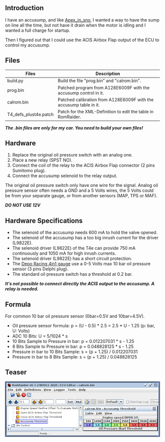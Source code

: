 ## Introduction

I have an accusump, and like [Apex_in_sno], I wanted a way to have the sump
on line all the time, but not have it drain when the motor is idling and I wanted
a full charge for startup.

[Apex_in_sno]: https://www.lotustalk.com/threads/my-sick-accusump-install.122280/

Then I figured out that I could use the ACIS Airbox Flap output of the ECU to
control my accusump.

## Files

 Files                 | Description
 ----------------------|------------
 build.py              | Build the file "prog.bin" and "calrom.bin".
 prog.bin              | Patched program from A128E6009F with the accusump control in it.
 calrom.bin            | Patched calibration from A128E6009F with the accusump table in it.
 T4_defs_plust4e.patch | Patch for the XML-Definition to edit the table in RomRaider.

***The .bin files are only for my car. You need to build your own files!***

## Hardware

 1. Replace the original oil pressure switch with an analog one.
 2. Place a new relay (SPST NO).
 3. Connect the coil of the relay to the ACIS Airbox Flap connector (2 pins Sumitomo plug).
 4. Connect the accusump selenoid to the relay output.

The original oil pressure switch only have one wire for the signal. Analog
oil pressure sensor often needs a GND and a 5 Volts wires, the 5 Volts could be
from your separate gauge, or from another sensors (MAP, TPS or MAF).

***DO NOT USE 12V***

## Hardware Specifications

 - The selenoid of the accusump needs 600 mA to hold the valve opened.
 - The selenoid of the accusump has a too big inrush current for the driver (L9822E).
 - The selenoid driver (L9822E) of the T4e can provide 750 mA continuously and 1050 mA for high inrush currents.
 - The selenoid driver (L9822E) has a short circuit protection.
 - The [Depo Racing 4in1 gauge] use a 0-5 Volts max 10 bar oil pressure sensor (3 pins Delphi plug).
 - The standard oil pressure switch has a threshold at 0.2 bar.

[Depo Racing 4in1 gauge]: https://www.elise-shop.com/high-precision-60mm-boost-oiltemp-oil-pressure-gauge-p-502177.html

***It's not possible to connect directly the ACIS output to the accusump. A relay is needed.***

## Formula

For common 10 bar oil pressure sensor (0bar=0.5V and 10bar=4.5V).

 - Oil pressure sensor formula: p = (U - 0.5) * 2.5 = 2.5 * U - 1.25 (p: bar, U: Volts)
 - ADC 10 Bits: U = 5/1024 * s
 - 10 Bits Sample to Pressure in bar: p = 0.012207031 * s - 1.25
 -  8 Bits Sample to Pressure in bar: p = 0.048828125 * s - 1.25
 - Pressure in bar to 10 Bits Sample: s = (p + 1.25) / 0.012207031
 - Pressure in bar to  8 Bits Sample: s = (p + 1.25) / 0.048828125

## Teaser

![alt text](../../../documentation/Usage/accusump/table.png "Accusump in RomRaider")
